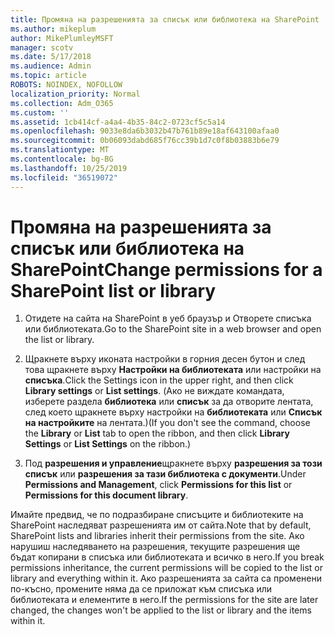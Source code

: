 ```yaml
---
title: Промяна на разрешенията за списък или библиотека на SharePoint
ms.author: mikeplum
author: MikePlumleyMSFT
manager: scotv
ms.date: 5/17/2018
ms.audience: Admin
ms.topic: article
ROBOTS: NOINDEX, NOFOLLOW
localization_priority: Normal
ms.collection: Adm_O365
ms.custom: ''
ms.assetid: 1cb414cf-a4a4-4b35-84c2-0723cf5c5a14
ms.openlocfilehash: 9033e8da6b3032b47b761b89e18af643100afaa0
ms.sourcegitcommit: 0b06093dabd685f76cc39b1d7c0f8b03883b6e79
ms.translationtype: MT
ms.contentlocale: bg-BG
ms.lasthandoff: 10/25/2019
ms.locfileid: "36519072"
---
```

# <a name="change-permissions-for-a-sharepoint-list-or-library"></a><span data-ttu-id="47c99-102">Промяна на разрешенията за списък или библиотека на SharePoint</span><span class="sxs-lookup"><span data-stu-id="47c99-102">Change permissions for a SharePoint list or library</span></span>

1. <span data-ttu-id="47c99-103">Отидете на сайта на SharePoint в уеб браузър и Отворете списъка или библиотеката.</span><span class="sxs-lookup"><span data-stu-id="47c99-103">Go to the SharePoint site in a web browser and open the list or library.</span></span>
    
2. <span data-ttu-id="47c99-104">Щракнете върху иконата настройки в горния десен бутон и след това щракнете върху **Настройки на библиотеката** или настройки на **списъка**.</span><span class="sxs-lookup"><span data-stu-id="47c99-104">Click the Settings icon in the upper right, and then click **Library settings** or **List settings**.</span></span> <span data-ttu-id="47c99-105">(Ако не виждате командата, изберете раздела **библиотека** или **списък** за да отворите лентата, след което щракнете върху настройки на **библиотеката** или **Списък на настройките** на лентата.)</span><span class="sxs-lookup"><span data-stu-id="47c99-105">(If you don't see the command, choose the **Library** or **List** tab to open the ribbon, and then click **Library Settings** or **List Settings** on the ribbon.)</span></span> 
    
3. <span data-ttu-id="47c99-106">Под **разрешения и управление**щракнете върху **разрешения за този списък** или **разрешения за тази библиотека с документи**.</span><span class="sxs-lookup"><span data-stu-id="47c99-106">Under **Permissions and Management**, click **Permissions for this list** or **Permissions for this document library**.</span></span>
    
<span data-ttu-id="47c99-107">Имайте предвид, че по подразбиране списъците и библиотеките на SharePoint наследяват разрешенията им от сайта.</span><span class="sxs-lookup"><span data-stu-id="47c99-107">Note that by default, SharePoint lists and libraries inherit their permissions from the site.</span></span> <span data-ttu-id="47c99-108">Ако нарушиш наследяването на разрешения, текущите разрешения ще бъдат копирани в списъка или библиотеката и всичко в него.</span><span class="sxs-lookup"><span data-stu-id="47c99-108">If you break permissions inheritance, the current permissions will be copied to the list or library and everything within it.</span></span> <span data-ttu-id="47c99-109">Ако разрешенията за сайта са променени по-късно, промените няма да се приложат към списъка или библиотеката и елементите в него.</span><span class="sxs-lookup"><span data-stu-id="47c99-109">If the permissions for the site are later changed, the changes won't be applied to the list or library and the items within it.</span></span>
  


